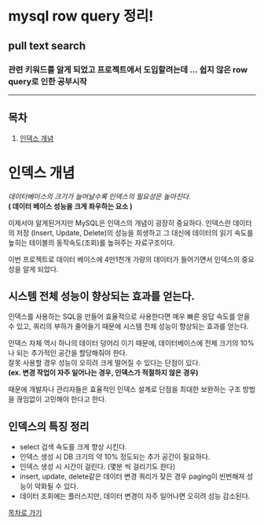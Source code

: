 # mysql row query 정리!

## pull text search

### 관련 키워드를 알게 되었고 프로젝트에서 도입할려는데 ... 쉽지 않은 row query로 인한 공부시작

---

## 목차

1. [인덱스 개념](#인덱스-개념)

# 인덱스 개념

_데이터베이스의 크기가 늘어날수록 인덱스의 필요성은 높아진다._  
**( 데이터 베이스 성능을 크게 좌우하는 요소 )**

이제서야 알게된거지만 MySQL은 인덱스의 개념이 굉장히 중요하다.
인덱스란 데이터의 저장 (Insert, Update, Delete)의 성능을 희생하고 그 대신에 데이터의 읽기 속도를 높히는 테이블의 동작속도(조회)를 높혀주는 자료구조이다.

이번 프로젝트로 데이터 베이스에 4만1천개 가량의 데이터가 들어가면서 인덱스의 중요성을 알게 되었다.

## 시스템 전체 성능이 향상되는 효과를 얻는다.

인덱스를 사용하는 SQL을 만들어 효율적으로 사용한다면 매우 빠른 응답 속도를 얻을 수 있고, 쿼리의 부하가 줄어들기 때문에 시스템 전체 성능이 향상되는 효과를 얻는다.

인덱스 자체 역시 하나의 데이터 덩어리 이기 때문에, 데이터베이스에 전체 크기의 10%나 되는 추가적인 공간을 할당해줘야 한다.  
잘못 사용할 경우 성능이 오히려 크게 떨어질 수 있다는 단점이 있다.  
 **(ex. 변경 작업이 자주 일어나는 경우, 인덱스가 적절하지 않은 경우)**

때문에 개발자나 관리자들은 효율적인 인덱스 설계로 단점을 최대한 보완하는 구조 방법을 끊임없이 고민해야 한다고 한다.

## 인덱스의 특징 정리

- select 검색 속도를 크게 향상 시킨다.
- 인덱스 생성 시 DB 크기의 약 10% 정도되는 추가 공간이 필요하다.
- 인덱스 생성 시 시간이 걸린다. (몇분 씩 걸리기도 한다)
- insert, update, delete같은 데이터 변경 쿼리가 잦은 경우 paging이 빈번해져 성능이 악화될 수 있다.
- 데이터 조회에는 플러스지만, 데이터 변경이 자주 일어나면 오히려 성능 감소된다.

[목차로 가기](#목차)
